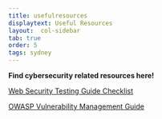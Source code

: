 ```yaml
---
title: usefulresources
displaytext: Useful Resources
layout:  col-sidebar
tab: true
order: 5
tags: sydney
---
```


**Find cybersecurity related resources here!**

[Web Security Testing Guide Checklist](https://github.com/OWASP/wstg/tree/master/checklist)

<!--<a href="files/docker-containers.pdf" download="docker-containers.pdf">Hacking And Securing Docker Containers</a>-->

[OWASP Vulnerability Management Guide](https://owasp.org/www-project-vulnerability-management-guide/)
